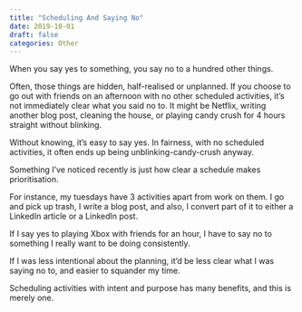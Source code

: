 ```yaml
---
title: "Scheduling And Saying No"
date: 2019-10-01
draft: false
categories: Other
---
```


When you say yes to something, you say no to a hundred other things.

Often, those things are hidden, half-realised or unplanned. If you choose to go out with friends on an afternoon with no other scheduled activities, it’s not immediately clear what you said no to. It might be Netflix, writing another blog post, cleaning the house, or playing candy crush for 4 hours straight without blinking.

Without knowing, it’s easy to say yes. In fairness, with no scheduled activities, it often ends up being unblinking-candy-crush anyway.

Something I’ve noticed recently is just how clear a schedule makes prioritisation.

For instance, my tuesdays have 3 activities apart from work on them. I go and pick up trash, I write a blog post, and also, I convert part of it to either a LinkedIn article or a LinkedIn post.

If I say yes to playing Xbox with friends for an hour, I have to say no to something I really want to be doing consistently.

If I was less intentional about the planning, it’d be less clear what I was saying no to, and easier to squander my time.

Scheduling activities with intent and purpose has many benefits, and this is merely one.

